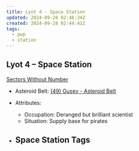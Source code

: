 ```yaml
---
title: Lyot 4 - Space Station
updated: 2024-09-28 02:46:34Z
created: 2024-09-28 02:44:41Z
tags:
  - pwp
  - station
---
```


## Lyot 4 &ndash; Space Station

[Sectors Without Number](https://sectorswithoutnumber.com/sector/bfDcBzTtgpeyLUfwzjio/spaceStation/Nb8wTONqbHkymNqVIeFd)

- Asteroid Belt: [(49) Gusev - Asteroid Belt](../../../Gaming/StarsWithoutNumber/PiratesWithoutPlunder/%2849%29%20Gusev%20-%20Asteroid%20Belt.md)

- Attributes:
   -   Occupation: Deranged but brilliant scientist
   -   Situation: Supply base for pirates

- Space Station Tags
	-  
